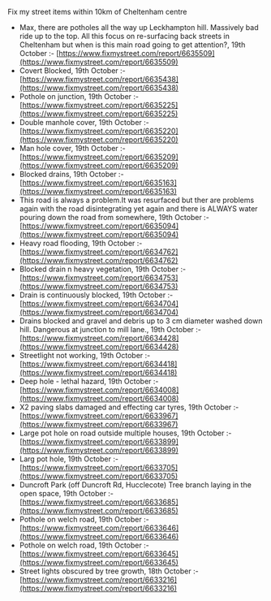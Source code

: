 Fix my street items within 10km of Cheltenham centre

<!-- fix_marker starts -->

- Max, there are potholes all the way up Leckhampton hill. Massively bad ride up to the top. All this focus on re-surfacing back streets in Cheltenham but when is this main road going to get attention?, 19th October :- [https://www.fixmystreet.com/report/6635509](https://www.fixmystreet.com/report/6635509)
- Covert Blocked, 19th October :- [https://www.fixmystreet.com/report/6635438](https://www.fixmystreet.com/report/6635438)
- Pothole on junction, 19th October :- [https://www.fixmystreet.com/report/6635225](https://www.fixmystreet.com/report/6635225)
- Double manhole cover, 19th October :- [https://www.fixmystreet.com/report/6635220](https://www.fixmystreet.com/report/6635220)
- Man hole cover, 19th October :- [https://www.fixmystreet.com/report/6635209](https://www.fixmystreet.com/report/6635209)
- Blocked drains, 19th October :- [https://www.fixmystreet.com/report/6635163](https://www.fixmystreet.com/report/6635163)
- This road is always a problem.It was resurfaced but ther are problems again with the road disintegrating yet again and there is ALWAYS water pouring down the road from somewhere, 19th October :- [https://www.fixmystreet.com/report/6635094](https://www.fixmystreet.com/report/6635094)
- Heavy road flooding, 19th October :- [https://www.fixmystreet.com/report/6634762](https://www.fixmystreet.com/report/6634762)
- Blocked drain n heavy vegetation, 19th October :- [https://www.fixmystreet.com/report/6634753](https://www.fixmystreet.com/report/6634753)
- Drain is continuously blocked, 19th October :- [https://www.fixmystreet.com/report/6634704](https://www.fixmystreet.com/report/6634704)
- Drains blocked and gravel and debris up to 3 cm diameter washed down hill. Dangerous at junction to mill lane., 19th October :- [https://www.fixmystreet.com/report/6634428](https://www.fixmystreet.com/report/6634428)
- Streetlight not working, 19th October :- [https://www.fixmystreet.com/report/6634418](https://www.fixmystreet.com/report/6634418)
- Deep hole - lethal hazard, 19th October :- [https://www.fixmystreet.com/report/6634008](https://www.fixmystreet.com/report/6634008)
- X2 paving slabs damaged and effecting car tyres, 19th October :- [https://www.fixmystreet.com/report/6633967](https://www.fixmystreet.com/report/6633967)
- Large pot hole on road outside multiple houses, 19th October :- [https://www.fixmystreet.com/report/6633899](https://www.fixmystreet.com/report/6633899)
- Larg pot hole, 19th October :- [https://www.fixmystreet.com/report/6633705](https://www.fixmystreet.com/report/6633705)
- Duncroft Park (off Duncroft Rd, Hucclecote) Tree branch laying in the open space, 19th October :- [https://www.fixmystreet.com/report/6633685](https://www.fixmystreet.com/report/6633685)
- Pothole on welch road, 19th October :- [https://www.fixmystreet.com/report/6633646](https://www.fixmystreet.com/report/6633646)
- Pothole on welch road, 19th October :- [https://www.fixmystreet.com/report/6633645](https://www.fixmystreet.com/report/6633645)
- Street lights obscured by tree growth, 18th October :- [https://www.fixmystreet.com/report/6633216](https://www.fixmystreet.com/report/6633216)

<!-- fix_marker ends -->